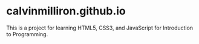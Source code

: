 # calvinmilliron.github.io
This is a project for learning HTML5, CSS3, and JavaScript for Introduction to Programming.